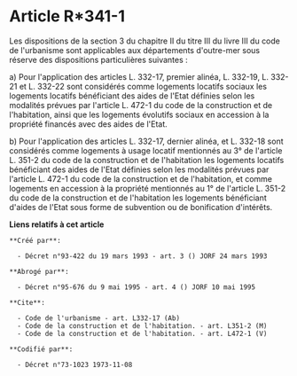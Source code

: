 # Article R*341-1

Les dispositions de la section 3 du chapitre II du titre III du livre III du code de l'urbanisme sont applicables aux
départements d'outre-mer sous réserve des dispositions particulières suivantes :

a) Pour l'application des articles L. 332-17, premier alinéa, L. 332-19, L. 332-21 et L. 332-22 sont considérés comme
logements locatifs sociaux les logements locatifs bénéficiant des aides de l'Etat définies selon les modalités prévues par
l'article L. 472-1 du code de la construction et de l'habitation, ainsi que les logements évolutifs sociaux en accession à la
propriété financés avec des aides de l'Etat.

b) Pour l'application des articles L. 332-17, dernier alinéa, et L. 332-18 sont considérés comme logements à usage locatif
mentionnés au 3° de l'article L. 351-2 du code de la construction et de l'habitation les logements locatifs bénéficiant des
aides de l'Etat définies selon les modalités prévues par l'article L. 472-1 du code de la construction et de l'habitation, et
comme logements en accession à la propriété mentionnés au 1° de l'article L. 351-2 du code de la construction et de
l'habitation les logements bénéficiant d'aides de l'Etat sous forme de subvention ou de bonification d'intérêts.

**Liens relatifs à cet article**

	**Créé par**:

	  - Décret n°93-422 du 19 mars 1993 - art. 3 () JORF 24 mars 1993

	**Abrogé par**:

	  - Décret n°95-676 du 9 mai 1995 - art. 4 () JORF 10 mai 1995

	**Cite**:

	  - Code de l'urbanisme - art. L332-17 (Ab)
	  - Code de la construction et de l'habitation. - art. L351-2 (M)
	  - Code de la construction et de l'habitation. - art. L472-1 (V)

	**Codifié par**:

	  - Décret n°73-1023 1973-11-08
